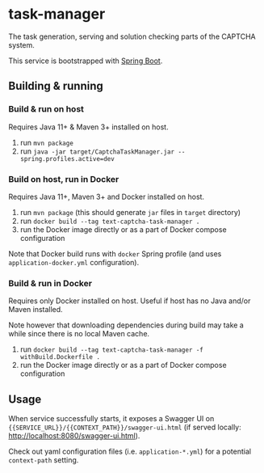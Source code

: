 # task-manager

The task generation, serving and solution checking parts of the CAPTCHA system.

This service is bootstrapped with [Spring Boot](https://spring.io/).

## Building & running

### Build & run on host

Requires Java 11+ & Maven 3+ installed on host.

1. run `mvn package`
2. run `java -jar target/CaptchaTaskManager.jar --spring.profiles.active=dev`

### Build on host, run in Docker

Requires Java 11+, Maven 3+ and Docker installed on host.

1. run `mvn package` (this should generate `jar` files in `target` directory)
2. run `docker build --tag text-captcha-task-manager .`
3. run the Docker image directly or as a part of Docker compose configuration

Note that Docker build runs with `docker` Spring profile (and uses `application-docker.yml` configuration).

### Build & run in Docker

Requires only Docker installed on host. Useful if host has no Java and/or Maven installed. 

Note however that downloading dependencies during build may take a while since there is no local Maven cache.

1. run `docker build --tag text-captcha-task-manager -f withBuild.Dockerfile .`
2. run the Docker image directly or as a part of Docker compose configuration

## Usage

When service successfully starts, it exposes a Swagger UI on `{{SERVICE_URL}}/{{CONTEXT_PATH}}/swagger-ui.html` 
(if served locally: [http://localhost:8080/swagger-ui.html](http://localhost:8080/swagger-ui.html)).

Check out yaml configuration files (i.e. `application-*.yml`) for a potential `context-path` setting.